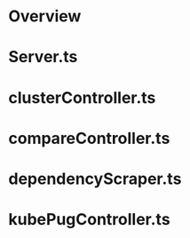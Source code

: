 # Overview

# Server.ts

# clusterController.ts

# compareController.ts

# dependencyScraper.ts

# kubePugController.ts

